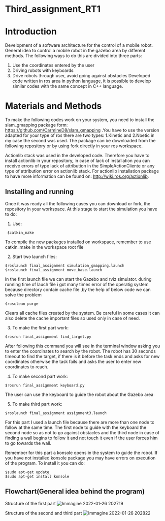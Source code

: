 # Third_assignment_RT1

Introduction
================================

Development of a software architecture for the control of a mobile robot. General idea to control a mobile robot in the gazebo area by different methods. The following ways to do this are divided into three parts:

1. Use the coordinates entered by the user 
2. Driving robots with keyboards
3. Drive robots through user, avoid going against obstacles
Developed code written in ros area in python language, it is possible to develop similar codes with the same concept in C++ language.

Materials and Methods
=========================

To make the following codes work on your system, you need to install the slam_gmapping package form: https://github.com/CarmineD8/slam_gmapping .You have to use the version adapted for your type of ros there are two types: 1.Kinetic and 2.Noetic in my case the second was used. The package can be downloaded from the following repository or by using fork directly in your ros workspace.

Actionlib stack was used in the developed code. Therefore you have to install actionlib in your repository, in case of lack of installation you can receive errors of type lack of attribution in the SimpleActionCliente or any type of attribution error on actionlib stack. For actionlib installation package to have more information can be found on: http://wiki.ros.org/actionlib.

Installing and running
----------------------
Once it was ready all the following cases you can download or fork, the repository in your workspace. At this stage to start the simulation you have to do:

1. Use: 
```
 $catkin_make
```
To compile the new packages installed on workspace, remember to use catkin_make in the workspace root file

2. Start two launch files:
```
$roslaunch final_assignment simulation_gmapping.launch
$roslaunch final_assignment move_base.launch
```
In the first launch file we can  start the Gazebo and rviz simulator.
during running time of lauch file i got many times error of the operatig  system because directory contain cache file ,by the help of below code we can solve the problem 

```
$rosclean purge 
```
Clears all cache files created by the system. Be careful in some cases it can also delete the cache important files so used only in case of need.

3. To make the first part work:
```
$rosrun final_assignment find_target.py
```
After following this command you will see in the terminal window asking you to enter the coordinates to search by the robot. The robot has 30 seconds timeout to find the target, if there is it before the task ends and asks for new coordinates otherwise the task fails and asks the user to enter new coordinates to reach.

4. To make second part work:
```
$rosrun final_assignment keyboard.py
```
The user can use the keyboard to guide the robot about the Gazebo area:

5. To make third part work:
```
$roslaunch final_assignment assignment3.launch
```
For this part I used a launch file because there are more than one node to follow at the same time. The first node to guide with the keyboard the second node so as not to go against obstacles and the third node in case of finding a wall begins to follow it and not touch it even if the user forces him to go towards the wall.

Remember for this part a konsole opens in the system to guide the robot. If you have not installed konsole package you may have errors on execution of the program. To install it you can do: 
```
$sudo apt-get update
$sudo apt-get install konsole
```

Flowchart(General idea behind the program)
----------------------
Structure of the first part
![Immagine 2022-01-26 202719](https://user-images.githubusercontent.com/80394968/151232902-d5e477ba-b2c5-4b06-aea0-e8fb43b75c78.jpg)

Structure of the second and third part
![Immagine 2022-01-26 202822](https://user-images.githubusercontent.com/80394968/151233142-af56c67a-9ed2-47b2-88bd-e73f8d451c0e.jpg)

